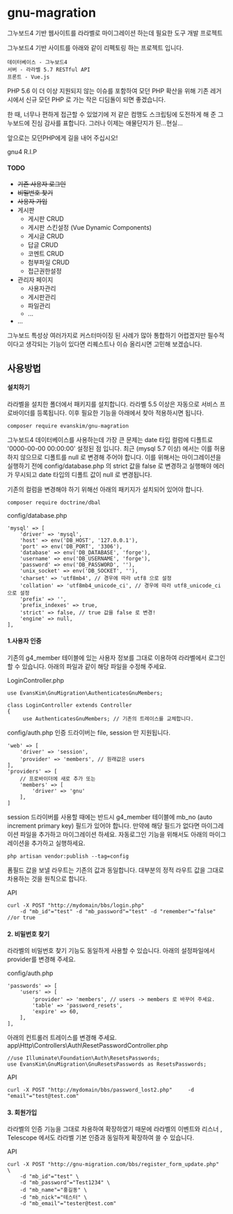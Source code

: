 # gnu-magration
그누보드4 기반 웹사이트를 라라벨로 마이그레이션 하는데 필요한 도구 개발 프로젝트

그누보드4 기반 사이트를 아래와 같이 리펙토링 하는 프로젝트 입니다.

    데이터베이스 - 그누보드4
    서버 - 라라벨 5.7 RESTful API
    프론트 - Vue.js

PHP 5.6 이 더 이상 지원되지 않는 이슈를 포함하여 모던 PHP 확산을 위해
기존 레거시에서 신규 모던 PHP 로 가는 작은 디딤돌이 되면 좋겠습니다.

한 때, 너무나 편하게 접근할 수 있었기에 저 같은 컴맹도 스크립팅에 도전하게 해 준 그누보드에 진심 감사를 표합니다.
그러나 이제는 애물단지가 된...현실...

앞으로는 모던PHP에게 길을 내어 주십시오!

gnu4 R.I.P


#### TODO
- ~~기존 사용자 로그인~~
- ~~비밀번호 찾기~~ 
- ~~사용자 가입~~
- 게시판
    - 게시판 CRUD
    - 게시판 스킨설정 (Vue Dynamic Components)
    - 게시글 CRUD
    - 답글 CRUD
    - 코멘트 CRUD
    - 첨부파일 CRUD
    - 접근권한설정
- 관리자 페이지
    - 사용자관리
    - 게시판관리
    - 파일관리
    - ...
- ...

그누보드 특성상 여러가지로 커스터마이징 된 사례가 많아 통합하기 어렵겠지만
필수적이다고 생각되는 기능이 있다면 리퀘스트나 이슈 올리시면 고민해 보겠습니다.

## 사용방법

#### 설치하기
라라벨을 설치한 폴더에서 패키지를 설치합니다.
라라벨 5.5 이상은 자동으로 서비스 프로바이더를 등록됩니다.
이후 필요한 기능을 아래에서 찾아 적용하시면 됩니다.

    composer require evanskim/gnu-magration

그누보드4 데이터베이스를 사용하는데 가장 큰 문제는 date 타입 컬럼에 디폴트로 '0000-00-00 00:00:00' 설정된 점 입니다.
최근 (mysql 5.7 이상) 에서는 이를 허용하지 않으므로 디폴트를 null 로 변경해 주어야 합니다.
이를 위해서는 마이그레이션을 실행하기 전에 config/database.php 의 strict 값을 false 로 변경하고 실행해야 에러가 무시되고
date 타입의 디폴트 값이 null 로 변경됩니다. 

기존의 컬럼을 변경해야 하기 위해선 아래의 패키지가 설치되어 있어야 합니다.

    composer require doctrine/dbal
    
config/database.php

    'mysql' => [
        'driver' => 'mysql',
        'host' => env('DB_HOST', '127.0.0.1'),
        'port' => env('DB_PORT', '3306'),
        'database' => env('DB_DATABASE', 'forge'),
        'username' => env('DB_USERNAME', 'forge'),
        'password' => env('DB_PASSWORD', ''),
        'unix_socket' => env('DB_SOCKET', ''),
        'charset' => 'utf8mb4', // 경우에 따라 utf8 으로 설정
        'collation' => 'utf8mb4_unicode_ci', // 경우에 따라 utf8_unicode_ci 으로 설정
        'prefix' => '',
        'prefix_indexes' => true,
        'strict' => false, // true 값을 false 로 변경!
        'engine' => null,
    ],


#### 1.사용자 인증
기존의 g4_member 테이블에 있는 사용자 정보를 그대로 이용하여 라라벨에서 로그인 할 수 있습니다.
아래의 파일과 같이 해당 파일을 수정해 주세요.

LoginController.php
    
    use EvansKim\GnuMigration\AuthenticatesGnuMembers;
    
    class LoginController extends Controller
    {
         use AuthenticatesGnuMembers; // 기존의 트레이스를 교체합니다.    


config/auth.php
인증 드라이버는 file, session 만 지원됩니다. 

    'web' => [
        'driver' => 'session',
        'provider' => 'members', // 원래값은 users 
    ],
    'providers' => [
        // 프로바이더에 새로 추가 또는 
        'members' => [
            'driver' => 'gnu'
        ],
    ]

session 드라이버를 사용할 때에는 반드시 g4_member 테이블에 mb_no (auto increment primary key) 필드가 있어야 합니다.
만약에 해당 필드가 없다면 마이그레이션 파일을 추가하고 마이그레이션 하세요.
자동로그인 기능을 위해서도 아래의 마이그레이션을 추가하고 실행하세요.

    php artisan vendor:publish --tag=config    

폼필드 값을 보낼 라우트는 기존의 값과 동일합니다. 대부분의 정적 라우트 값을 그대로 차용하는 것을 원칙으로 합니다.

API

    curl -X POST "http://mydomain/bbs/login.php" 
        -d "mb_id"="test" -d "mb_password"="test" -d "remember"="false" //or true

#### 2. 비밀번호 찾기
라라벨의 비밀번호 찾기 기능도 동일하게 사용할 수 있습니다. 아래의 설정파일에서 provider를 변경해 주세요.

config/auth.php

    'passwords' => [
        'users' => [
            'provider' => 'members', // users -> members 로 바꾸어 주세요. 
            'table' => 'password_resets',
            'expire' => 60,
        ],
    ],
    
아래의 컨트롤러 트레이스를 변경해 주세요.
app\Http\Controllers\Auth\ResetPasswordController.php
    
    //use Illuminate\Foundation\Auth\ResetsPasswords;
    use EvansKim\GnuMigration\GnuResetsPasswords as ResetsPasswords;
    
    
API

    curl -X POST "http://mydomain/bbs/password_lost2.php"     -d "email"="test@test.com"
    
#### 3. 회원가입
라라벨의 인증 기능을 그대로 차용하여 확장하였기 때문에 라라벨의 이벤트와 리스너 , Telescope 에서도 라라벨 기본 인증과
동일하게 확장하여 쓸 수 있습니다.
 
API

    curl -X POST "http://gnu-migration.com/bbs/register_form_update.php"     \
        -d "mb_id"="test" \
        -d "mb_password"="Test1234" \
        -d "mb_name"="홍길동" \
        -d "mb_nick"="테스터" \
        -d "mb_email"="tester@test.com" 